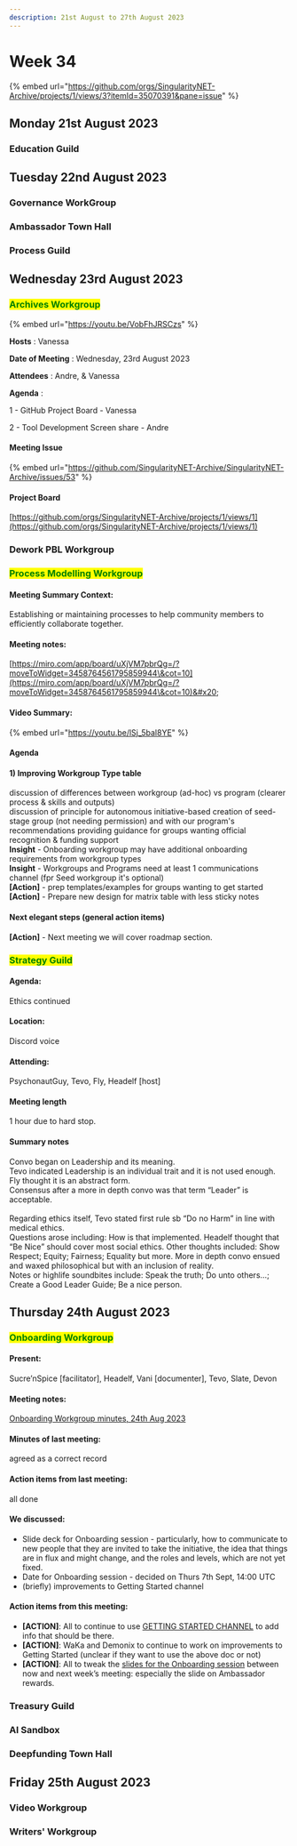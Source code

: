 ```yaml
---
description: 21st August to 27th August 2023
---
```


# Week 34

{% embed url="https://github.com/orgs/SingularityNET-Archive/projects/1/views/3?itemId=35070391&pane=issue" %}

## Monday 21st August 2023 <a href="#docs-internal-guid-565643b2-7fff-f227-7377-f80e405da06c" id="docs-internal-guid-565643b2-7fff-f227-7377-f80e405da06c"></a>

### Education Guild

## Tuesday 22nd August 2023

### Governance WorkGroup

### Ambassador Town Hall

### Process Guild

## Wednesday 23rd August 2023

### <mark style="color:green;">Archives Workgroup</mark>

{% embed url="https://youtu.be/VobFhJRSCzs" %}

**Hosts** : Vanessa

**Date of Meeting** : Wednesday, 23rd August 2023&#x20;

**Attendees** : Andre, & Vanessa&#x20;

**Agenda** :&#x20;

1 - GitHub Project Board - Vanessa&#x20;

2 - Tool Development Screen share - Andre

#### Meeting Issue

{% embed url="https://github.com/SingularityNET-Archive/SingularityNET-Archive/issues/53" %}

#### Project Board

[https://github.com/orgs/SingularityNET-Archive/projects/1/views/1](https://github.com/orgs/SingularityNET-Archive/projects/1/views/1)

### Dework PBL Workgroup

### <mark style="color:green;">Process Modelling Workgroup</mark>

#### **Meeting Summary** **Context:**&#x20;

Establishing or maintaining processes to help community members to efficiently collaborate together.

#### **Meeting notes:**&#x20;

[https://miro.com/app/board/uXjVM7pbrQg=/?moveToWidget=3458764561795859944\&cot=10](https://miro.com/app/board/uXjVM7pbrQg=/?moveToWidget=3458764561795859944\&cot=10)&#x20;

#### **Video Summary:**&#x20;

{% embed url="https://youtu.be/lSj_5bal8YE" %}

#### **Agenda**

#### **1) Improving Workgroup Type table**&#x20;

discussion of differences between workgroup (ad-hoc) vs program (clearer process & skills and outputs) \
discussion of principle for autonomous initiative-based creation of seed-stage group (not needing permission) and with our program's recommendations providing guidance for groups wanting official recognition & funding support \
**Insight** - Onboarding workgroup may have additional onboarding requirements from workgroup types \
**Insight** - Workgroups and Programs need at least 1 communications channel (fpr Seed workgroup it's optional) \
**\[Action]** - prep templates/examples for groups wanting to get started \
**\[Action]** - Prepare new design for matrix table with less sticky notes&#x20;

#### **Next elegant steps** (general action items)&#x20;

**\[Action]** - Next meeting we will cover roadmap section.

### <mark style="color:green;">Strategy Guild</mark>

#### Agenda:&#x20;

Ethics continued&#x20;

#### Location:&#x20;

Discord voice&#x20;

#### Attending:&#x20;

PsychonautGuy, Tevo, Fly, Headelf \[host]

#### Meeting length

1 hour due to hard stop.

#### Summary notes

Convo began on Leadership and its meaning. \
Tevo indicated Leadership is an individual trait and it is not used enough. \
Fly thought it is an abstract form. \
Consensus after a more in depth convo was that term “Leader” is acceptable. \
\
Regarding ethics itself, Tevo stated first rule sb “Do no Harm” in line with medical ethics. \
Questions arose including: How is that implemented. Headelf thought that “Be Nice” should cover most social ethics. Other thoughts included: Show Respect; Equity; Fairness; Equality but more. More in depth convo ensued and waxed philosophical but with an inclusion of reality. \
Notes or highlife soundbites include: Speak the truth; Do unto others…; Create a Good Leader Guide; Be a nice person.&#x20;

## Thursday 24th August 2023

### <mark style="color:green;">Onboarding Workgroup</mark>

#### Present:&#x20;

Sucre’nSpice \[facilitator], Headelf, Vani \[documenter], Tevo, Slate, Devon

#### Meeting notes:&#x20;

[Onboarding Workgroup minutes, 24th Aug 2023](https://docs.google.com/document/d/1dSIFIjVcTCqrvYDvbA52xEj-4uWdvBK9DaLt77r\_HWQ/edit?usp=sharing)

#### Minutes of last meeting:&#x20;

agreed as a correct record

#### Action items from last meeting:&#x20;

all done

#### We discussed:

* Slide deck for Onboarding session - particularly, how to communicate to new people that they are invited to take the initiative, the idea that things are in flux and might change, and the roles and levels, which are not yet fixed.
* Date for Onboarding session - decided on Thurs 7th Sept, 14:00 UTC
* (briefly) improvements to Getting Started channel

#### Action items from this meeting:

* **\[ACTION]**: All to continue to use [GETTING STARTED CHANNEL](https://docs.google.com/document/d/1q4dhediWgcbgAP3Wfsky\_-roVyfCUe6xi-dhBdHbU4s/edit?usp=sharing) to add info that should be there.
* **\[ACTION]**: WaKa and Demonix to continue to work on improvements to Getting Started (unclear if they want to use the above doc or not)
* **\[ACTION]**: All to tweak the [slides for the Onboarding session](https://docs.google.com/presentation/d/1xsOPL2exA-1-BfKWk2eKdxjpfRt6kwW\_nFWBPq-KzEg/edit?usp=sharing) between now and next week’s meeting: especially the slide on Ambassador rewards.

### Treasury Guild

### AI Sandbox

### Deepfunding Town Hall

## Friday 25th August 2023

### Video Workgroup

### Writers' Workgroup
